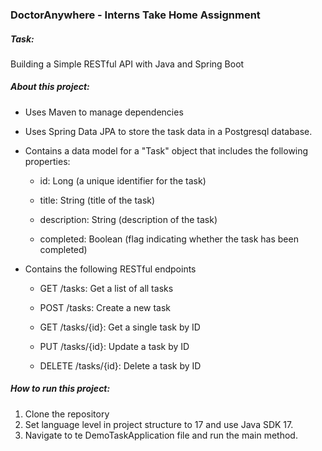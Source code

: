 ### DoctorAnywhere - Interns Take Home Assignment

##### Task: 
Building a Simple RESTful API with Java and Spring Boot

##### About this project:

- Uses Maven to manage dependencies
- Uses Spring Data JPA to store the task data in a Postgresql database.

- Contains a data model for a "Task" object that includes the following properties:
  - id: Long (a unique identifier for the task)
    
  - title: String (title of the task)
    
  - description: String (description of the task)
   
  - completed: Boolean (flag indicating whether the task has been completed)
- Contains the following RESTful endpoints 
  - GET /tasks: Get a list of all tasks
    
  - POST /tasks: Create a new task
    
  - GET /tasks/{id}: Get a single task by ID
    
  - PUT /tasks/{id}: Update a task by ID
    
  - DELETE /tasks/{id}: Delete a task by ID

##### How to run this project:

1. Clone the repository
2. Set language level in project structure to 17 and use Java SDK 17. 
3. Navigate to te DemoTaskApplication file and run the main method. 